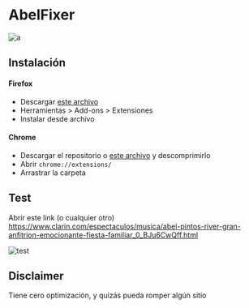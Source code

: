 # AbelFixer
![a](https://encrypted-tbn0.gstatic.com/images?q=tbn:ANd9GcRaPMh1X5qc2CEGMcjsKY3xe-qy1ilk6Ng5w_5vYX40l3K4z8qJ9w)

## Instalación
#### Firefox
- Descargar [este archivo](https://github.com/xeBuz/AbelFixer/blob/master/extensions/firefox/abelfixer-1.3-an%2Bfx.xpi)
- Herramientas > Add-ons > Extensiones
- Instalar desde archivo


#### Chrome
- Descargar el repositorio o [este archivo](https://github.com/xeBuz/AbelFixer/archive/v1.3.zip) y descomprimirlo
- Abrir `chrome://extensions/`
- Arrastrar la carpeta


## Test

Abrir este link (o cualquier otro) https://www.clarin.com/espectaculos/musica/abel-pintos-river-gran-anfitrion-emocionante-fiesta-familiar_0_BJu6CwQff.html

![test](https://screenshots.firefoxusercontent.com/images/2eb57f6b-f50d-4a60-b2b0-28f15d81e41c.jpg)

## Disclaimer

Tiene cero optimización, y quizás pueda romper algún sitio
